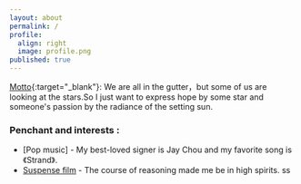 ```yaml
---
layout: about
permalink: /
profile:
  align: right
  image: profile.png
published: true
---
```


[Motto](https://github.com/jitinnair1/gradfolio){:target="_blank"}:   We are all in the gutter，but some of us are looking at the stars.So I just want to express hope by some star and someone's passion by the radiance of the setting sun.

### Penchant and interests :

- [Pop music] - My best-loved signer is Jay Chou and my favorite song is 《Strand》.
- [Suspense film](https://github.com/jitinnair1/tail) - The course of reasoning made me be in high spirits.
ss